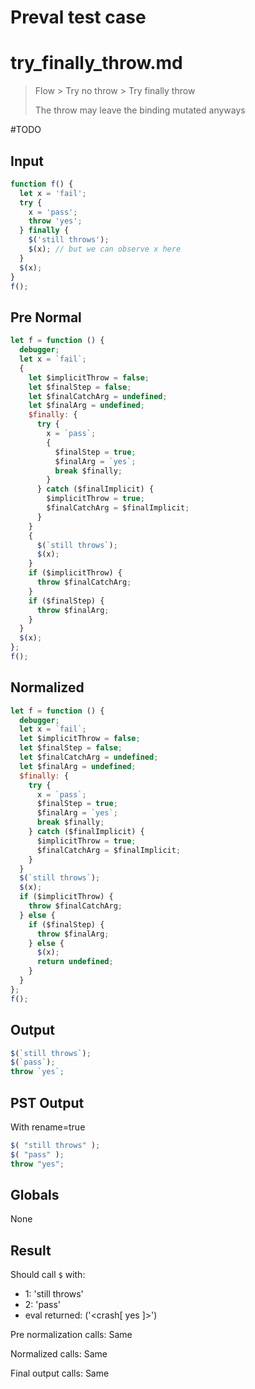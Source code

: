 # Preval test case

# try_finally_throw.md

> Flow > Try no throw > Try finally throw
>
> The throw may leave the binding mutated anyways

#TODO

## Input

`````js filename=intro
function f() {
  let x = 'fail';
  try {
    x = 'pass';
    throw 'yes';
  } finally {
    $('still throws');
    $(x); // but we can observe x here
  }
  $(x);
}
f();
`````

## Pre Normal

`````js filename=intro
let f = function () {
  debugger;
  let x = `fail`;
  {
    let $implicitThrow = false;
    let $finalStep = false;
    let $finalCatchArg = undefined;
    let $finalArg = undefined;
    $finally: {
      try {
        x = `pass`;
        {
          $finalStep = true;
          $finalArg = `yes`;
          break $finally;
        }
      } catch ($finalImplicit) {
        $implicitThrow = true;
        $finalCatchArg = $finalImplicit;
      }
    }
    {
      $(`still throws`);
      $(x);
    }
    if ($implicitThrow) {
      throw $finalCatchArg;
    }
    if ($finalStep) {
      throw $finalArg;
    }
  }
  $(x);
};
f();
`````

## Normalized

`````js filename=intro
let f = function () {
  debugger;
  let x = `fail`;
  let $implicitThrow = false;
  let $finalStep = false;
  let $finalCatchArg = undefined;
  let $finalArg = undefined;
  $finally: {
    try {
      x = `pass`;
      $finalStep = true;
      $finalArg = `yes`;
      break $finally;
    } catch ($finalImplicit) {
      $implicitThrow = true;
      $finalCatchArg = $finalImplicit;
    }
  }
  $(`still throws`);
  $(x);
  if ($implicitThrow) {
    throw $finalCatchArg;
  } else {
    if ($finalStep) {
      throw $finalArg;
    } else {
      $(x);
      return undefined;
    }
  }
};
f();
`````

## Output

`````js filename=intro
$(`still throws`);
$(`pass`);
throw `yes`;
`````

## PST Output

With rename=true

`````js filename=intro
$( "still throws" );
$( "pass" );
throw "yes";
`````

## Globals

None

## Result

Should call `$` with:
 - 1: 'still throws'
 - 2: 'pass'
 - eval returned: ('<crash[ yes ]>')

Pre normalization calls: Same

Normalized calls: Same

Final output calls: Same
